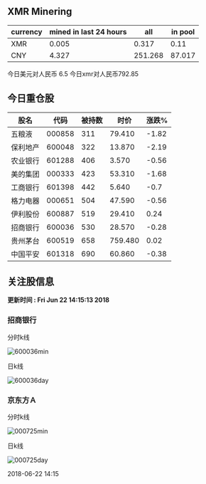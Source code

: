 ## XMR Minering

|currency|mined in last 24 hours|all|in pool|
|---|---|---|---|
|XMR|0.005|0.317|0.11|
|CNY|4.327|251.268|87.017|

今日美元对人民币 6.5	今日xmr对人民币792.85


## 今日重仓股 

|股名|代码|被持数|时价|涨跌%|
|---|---|---|---|---|
|五粮液|000858|311|79.410|-1.82|
|保利地产|600048|322|13.870|-2.19|
|农业银行|601288|406|3.570|-0.56|
|美的集团|000333|423|53.310|-1.68|
|工商银行|601398|442|5.640|-0.7|
|格力电器|000651|504|47.590|-0.56|
|伊利股份|600887|519|29.410|0.24|
|招商银行|600036|530|28.570|-0.28|
|贵州茅台|600519|658|759.480|0.02|
|中国平安|601318|690|60.860|-0.38|

## 关注股信息
**更新时间 : Fri Jun 22 14:15:13 2018**
### 招商银行 
分时k线

![600036min](http://image.sinajs.cn/newchart/min/n/sh600036.gif)

日k线

![600036day](http://image.sinajs.cn/newchart/daily/n/sh600036.gif)

### 京东方Ａ 
分时k线

![000725min](http://image.sinajs.cn/newchart/min/n/sz000725.gif)

日k线

![000725day](http://image.sinajs.cn/newchart/daily/n/sz000725.gif)

2018-06-22 14:15
